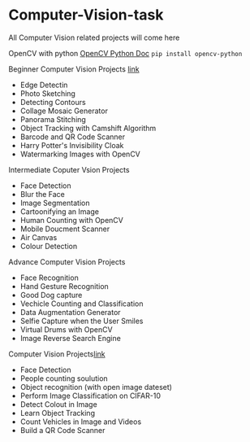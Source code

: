# Computer-Vision-task
All Computer Vision related projects will come here

OpenCV with python
[OpenCV Python Doc](https://docs.opencv.org/4.5.2/d6/d00/tutorial_py_root.html)
``
pip install opencv-python
``

Beginner Computer Vision Projects [link](https://data-flair.training/blogs/computer-vision-project-ideas/)
- Edge Detectin
- Photo Sketching
- Detecting Contours
- Collage Mosaic Generator
- Panorama Stitching
- Object Tracking with Camshift Algorithm
- Barcode and QR Code Scanner
- Harry Potter's Invisibility Cloak
- Watermarking Images with OpenCV

Intermediate Coputer Vsion Projects
- Face Detection
- Blur the Face
- Image Segmentation
- Cartoonifying an Image
- Human Counting with OpenCV
- Mobile Doucment Scanner
- Air Canvas
- Colour Detection

Advance Computer Vision Projects
- Face Recognition
- Hand Gesture Recognition
- Good Dog capture
- Vechicle Counting and Classification
- Data Augmentation Generator
- Selfie Capture when the User Smiles
- Virtual Drums with OpenCV
- Image Reverse Search Engine

Computer Vision Projects[link](https://www.upgrad.com/blog/computer-vision-project-ideas-for-beginners/)
- Face Detection 
- People counting soulution
- Object recognition (with open image dateset)
- Perform Image Classification on CIFAR-10
- Detect Colout in Image
- Learn Object Tracking
- Count Vehicles in Image and Videos
- Build a QR Code Scanner
